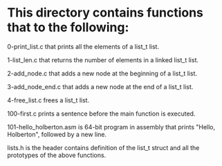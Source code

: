 # This directory contains functions that to the following:

0-print_list.c  that prints all the elements of a list_t list.

1-list_len.c  that returns the number of elements in a linked list_t list.

2-add_node.c  that adds a new node at the beginning of a list_t list.

3-add_node_end.c  that adds a new node at the end of a list_t list.

4-free_list.c  frees a list_t list.

100-first.c  prints a sentence before the main function is executed.

101-hello_holberton.asm is 64-bit program in assembly that prints "Hello, Holberton", followed by a new line.

lists.h is the header contains definition of the list_t struct and all the prototypes of the above functions.

